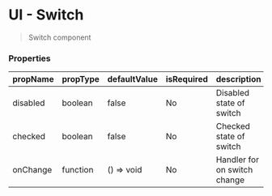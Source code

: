 # UI - Switch
> Switch component

### Properties

| propName | propType | defaultValue | isRequired | description |
|----------|----------|--------------|------------|-------------|
| disabled | boolean | false | No | Disabled state of switch |
| checked | boolean | false | No | Checked state of switch |
| onChange | function | () => void | No | Handler for on switch change |
